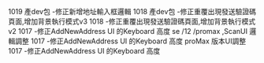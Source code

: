 1019 產dev包 -修正新增地址輸入框邏輯
1018 產dev包 -修正重覆出現發送驗證碼頁面,增加背景執行模式v3
1018 -修正重覆出現發送驗證碼頁面,增加背景執行模式v2
1017 -修正AddNewAddress UI 的Keyboard 高度 se /12 /promax ,ScanUI 邏輯調整
1017 -修正AddNewAddress UI 的Keyboard 高度 proMax 版本UI調整
1017 -修正AddNewAddress UI 的Keyboard 高度
